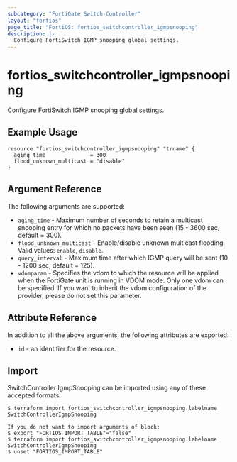 ```yaml
---
subcategory: "FortiGate Switch-Controller"
layout: "fortios"
page_title: "FortiOS: fortios_switchcontroller_igmpsnooping"
description: |-
  Configure FortiSwitch IGMP snooping global settings.
---
```


# fortios_switchcontroller_igmpsnooping
Configure FortiSwitch IGMP snooping global settings.

## Example Usage

```hcl
resource "fortios_switchcontroller_igmpsnooping" "trname" {
  aging_time              = 300
  flood_unknown_multicast = "disable"
}
```

## Argument Reference

The following arguments are supported:

* `aging_time` - Maximum number of seconds to retain a multicast snooping entry for which no packets have been seen (15 - 3600 sec, default = 300).
* `flood_unknown_multicast` - Enable/disable unknown multicast flooding. Valid values: `enable`, `disable`.
* `query_interval` - Maximum time after which IGMP query will be sent (10 - 1200 sec, default = 125).
* `vdomparam` - Specifies the vdom to which the resource will be applied when the FortiGate unit is running in VDOM mode. Only one vdom can be specified. If you want to inherit the vdom configuration of the provider, please do not set this parameter.


## Attribute Reference

In addition to all the above arguments, the following attributes are exported:
* `id` - an identifier for the resource.

## Import

SwitchController IgmpSnooping can be imported using any of these accepted formats:
```
$ terraform import fortios_switchcontroller_igmpsnooping.labelname SwitchControllerIgmpSnooping

If you do not want to import arguments of block:
$ export "FORTIOS_IMPORT_TABLE"="false"
$ terraform import fortios_switchcontroller_igmpsnooping.labelname SwitchControllerIgmpSnooping
$ unset "FORTIOS_IMPORT_TABLE"
```

